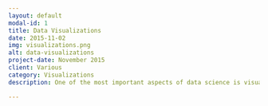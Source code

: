 ```yaml
---
layout: default
modal-id: 1
title: Data Visualizations
date: 2015-11-02
img: visualizations.png
alt: data-visualizations
project-date: November 2015
client: Various
category: Visualizations
description: One of the most important aspects of data science is visualization. Managers want to work with data scientists who can tell a clean story about data and do so with diagrams. Business communication is not just about proving a point with scientific rigor. It’s also about convincing your audience and getting them to relate to the point you’re trying to make.

---
```

